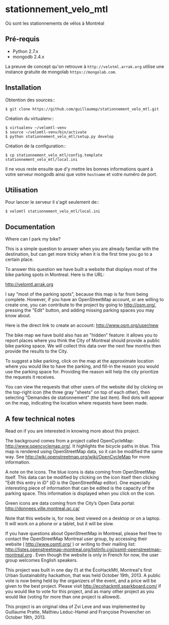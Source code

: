 stationnement_velo_mtl
======================

Où sont les stationnements de vélos à Montréal

Pré-requis
----------
* Python 2.7.x
* mongodb 2.4.x

La preuve de concept qu'on retrouve à `http://velotml.arrak.org` utilise une
 instance gratuite de mongolab `https://mongolab.com`.

Installation
------------

Obtention des sources::

    $ git clone https://github.com/guillaumep/stationnement_velo_mtl.git

Création du virtualenv::

    $ virtualenv ~/velomtl-venv
    $ source ~/velomtl-venv/bin/activate
    $ python stationnement_velo_mtl/setup.py develop

Création de la configuration::

    $ cp stationnement_velo_mtl/config.template stationnement_velo_mtl/local.ini

Il ne vous reste ensuite que d'y mettre les bonnes informations quant à votre
serveur mongodb ainsi que votre `hostname` et votre numéro de port.

Utilisation
-----------

Pour lancer le serveur il s'agit seulement de::

    $ velomtl stationnement_velo_mtl/local.ini

Documentation
-------------

Where can I park my bike?

This is a simple question to answer when you are already familiar with the destination, but can get more tricky when it is the first time you go to a certain place.

To answer this question we have built a website that displays most of the bike parking spots in Montreal. Here is the URL:

http://velomtl.arrak.org

I say "most of the parking spots", because this map is far from being complete. However, if you have an OpenStreetMap account, or are willing to create one, you can contribute to the project by going to http://osm.org/, pressing the "Edit" button, and adding missing parking spaces you may know about.

Here is the direct link to create an account: http://www.osm.org/user/new

The bike map we have build also has an "hidden" feature: it allows you to report places where you think the City of Montreal should provide a public bike parking space. We will collect this data over the next few months then provide the results to the City.

To suggest a bike parking, click on the map at the approximate location where you would like to have the parking, and fill-in the reason you would use the parking space for. Providing the reason will help the city prioritize the requests it receives.

You can view the requests that other users of the website did by clicking on the top-right icon (the three gray "sheets" on top of each other), then selecting "Demandes de stationnement" (the last item). Red dots will appear on the map, indicating the location where requests have been made.

A few technical notes
---------------------

Read on if you are interested in knowing more about this project.

The background comes from a project called OpenCycleMap: http://www.opencyclemap.org/. It highlights the bicycle paths in blue. This map is rendered using OpenStreetMap data, so it can be modified the same way. See http://wiki.openstreetmap.org/wiki/OpenCycleMap for more information.

A note on the icons. The blue icons is data coming from OpenStreetMap itself. This data can be modified by clicking on the icon itself then clicking "Edit this entry in iD" (iD is the OpenStreetMap editor). One especially interesting piece of information that can be edited is the capacity of the parking space. This information is displayed when you click on the icon.

Green icons are data coming from the City’s Open Data portal: http://donnees.ville.montreal.qc.ca/

Note that this website is, for now, best viewed on a desktop or on a laptop. It will work on a phone or a tablet, but it will be slow.

If you have questions about OpenStreetMap in Montreal, please feel free to contact the OpenStreetMap Montreal user group, by accessing their website ( http://www.osmtl.org/ ) or writing to their mailing list: http://listes.openstreetmap-montreal.org/listinfo.cgi/osmtl-openstreetmap-montreal.org . Even though the website is only in French for now, the user group welcomes English speakers.

This project was built in one day (!) at the ÉcoHackMtl, Montreal's first Urban Sustainability hackathon, that was held October 19th, 2013. A public vote is now being held by the organizers of the event, and a price will be given to the best project. Please visit http://ecohackmtl.sparkboard.com/ if you would like to vote for this project, and as many other project as you would like (voting for more than one project is allowed). 

This project is an original idea of Zvi Leve and was implemented by Guillaume Pratte, Mathieu Leduc-Hamel and Françoise Provencher on October 19th, 2013.
